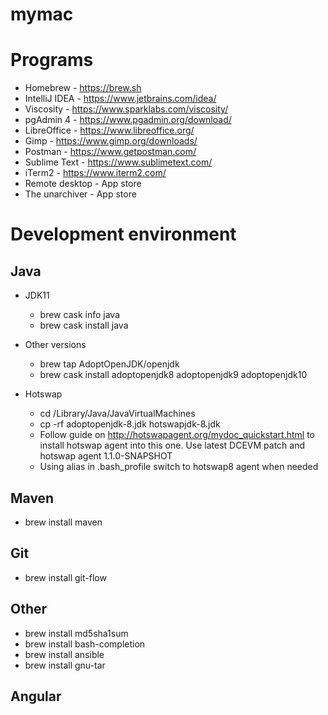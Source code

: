 # mymac

# Programs

* Homebrew - https://brew.sh
* IntelliJ IDEA - https://www.jetbrains.com/idea/
* Viscosity - https://www.sparklabs.com/viscosity/
* pgAdmin 4 - https://www.pgadmin.org/download/
* LibreOffice - https://www.libreoffice.org/
* Gimp - https://www.gimp.org/downloads/
* Postman - https://www.getpostman.com/
* Sublime Text - https://www.sublimetext.com/
* iTerm2 - https://www.iterm2.com/
* Remote desktop - App store
* The unarchiver - App store

# Development environment

## Java
* JDK11
  * brew cask info java
  * brew cask install java
  
* Other versions
  * brew tap AdoptOpenJDK/openjdk
  * brew cask install adoptopenjdk8 adoptopenjdk9 adoptopenjdk10

* Hotswap
  * cd /Library/Java/JavaVirtualMachines
  * cp -rf adoptopenjdk-8.jdk hotswapjdk-8.jdk
  * Follow guide on http://hotswapagent.org/mydoc_quickstart.html to install hotswap agent into this one. Use latest DCEVM patch and hotswap agent 1.1.0-SNAPSHOT
  * Using alias in .bash_profile switch to hotswap8 agent when needed


## Maven
* brew install maven

## Git
* brew install git-flow

## Other
* brew install md5sha1sum
* brew install bash-completion
* brew install ansible
* brew install gnu-tar

## Angular


